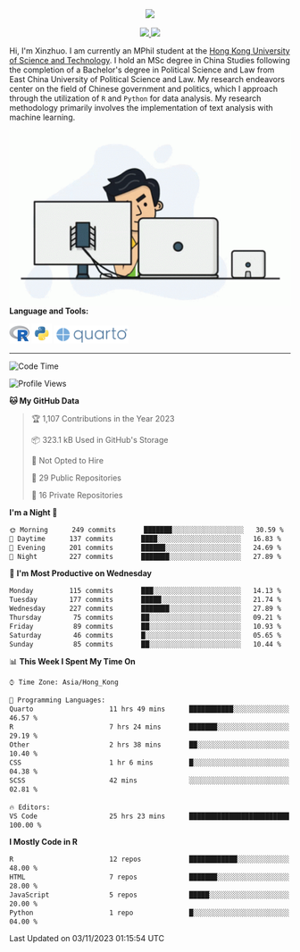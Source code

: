 <div align='center'>
<img src='https://readme-typing-svg.herokuapp.com?font=Lora&color=4d3900&center=true&lines=HKUST+Mphil+in+SOSC;Focus+on+China;Code+for+PoliSci'/>
</div>

<p align='center'>
 <a href
='https://www.linkedin.com/in/xinzhuo-huang-5161011ba/' target='_blank'>
        <img src='https://img.shields.io/badge/linkedin%20-%230077B5.svg?&style=for-the-badge&logo=linkedin&logoColor=white'/>
    </a>
 <a href='https://twitter.com/HsinchoH' target='_blank'>
        <img src='https://img.shields.io/badge/Twitter-1DA1F2?style=for-the-badge&logo=twitter&logoColor=white'/>
    </a>
    </p>
    
Hi, I'm Xinzhuo. I am currently an MPhil student at the [Hong Kong University of Science and Technology](https://sosc.hkust.edu.hk/node/613). I hold an MSc degree in China Studies following the completion of a Bachelor's degree in Political Science and Law from East China University of Political Science and Law. My research endeavors center on the field of Chinese government and politics, which I approach through the utilization of `R` and `Python` for data analysis. My research methodology primarily involves the implementation of text analysis with machine learning.




<img align='right' src="https://github.com/xinzhuohkust/xinzhuohkust/blob/main/programmer.gif" width="590">



**Language and Tools:**  

<code><img height="36" src="https://raw.githubusercontent.com/github/explore/80688e429a7d4ef2fca1e82350fe8e3517d3494d/topics/r/r.png"></code>
<code><img height="36" src="https://raw.githubusercontent.com/github/explore/80688e429a7d4ef2fca1e82350fe8e3517d3494d/topics/python/python.png"></code>
<code><img height="32" src="https://github.com/quarto-dev/quarto-r/blob/main/man/figures/quarto.png"></code>

---
<!--START_SECTION:waka-->
![Code Time](http://img.shields.io/badge/Code%20Time-1%2C094%20hrs%2059%20mins-blue)

![Profile Views](http://img.shields.io/badge/Profile%20Views-24-blue)

**🐱 My GitHub Data** 

> 🏆 1,107 Contributions in the Year 2023
 > 
> 📦 323.1 kB Used in GitHub's Storage 
 > 
> 🚫 Not Opted to Hire
 > 
> 📜 29 Public Repositories 
 > 
> 🔑 16 Private Repositories  
 > 
**I'm a Night 🦉** 

```text
🌞 Morning      249 commits       ███████░░░░░░░░░░░░░░░░░░   30.59 % 
🌆 Daytime      137 commits       ████░░░░░░░░░░░░░░░░░░░░░   16.83 % 
🌃 Evening      201 commits       ██████░░░░░░░░░░░░░░░░░░░   24.69 % 
🌙 Night        227 commits       ███████░░░░░░░░░░░░░░░░░░   27.89 % 

```
📅 **I'm Most Productive on Wednesday** 

```text
Monday         115 commits       ███░░░░░░░░░░░░░░░░░░░░░░   14.13 % 
Tuesday        177 commits       █████░░░░░░░░░░░░░░░░░░░░   21.74 % 
Wednesday      227 commits       ███████░░░░░░░░░░░░░░░░░░   27.89 % 
Thursday        75 commits       ██░░░░░░░░░░░░░░░░░░░░░░░   09.21 % 
Friday          89 commits       ██░░░░░░░░░░░░░░░░░░░░░░░   10.93 % 
Saturday        46 commits       █░░░░░░░░░░░░░░░░░░░░░░░░   05.65 % 
Sunday          85 commits       ██░░░░░░░░░░░░░░░░░░░░░░░   10.44 % 

```


📊 **This Week I Spent My Time On** 

```text
⌚︎ Time Zone: Asia/Hong_Kong

💬 Programming Languages: 
Quarto                   11 hrs 49 mins      ███████████░░░░░░░░░░░░░░   46.57 % 
R                        7 hrs 24 mins       ███████░░░░░░░░░░░░░░░░░░   29.19 % 
Other                    2 hrs 38 mins       ██░░░░░░░░░░░░░░░░░░░░░░░   10.40 % 
CSS                      1 hr 6 mins         █░░░░░░░░░░░░░░░░░░░░░░░░   04.38 % 
SCSS                     42 mins             ░░░░░░░░░░░░░░░░░░░░░░░░░   02.81 % 

🔥 Editors: 
VS Code                  25 hrs 23 mins      █████████████████████████   100.00 % 

```

**I Mostly Code in R** 

```text
R                        12 repos            ████████████░░░░░░░░░░░░░   48.00 % 
HTML                     7 repos             ███████░░░░░░░░░░░░░░░░░░   28.00 % 
JavaScript               5 repos             █████░░░░░░░░░░░░░░░░░░░░   20.00 % 
Python                   1 repo              █░░░░░░░░░░░░░░░░░░░░░░░░   04.00 % 

```



 Last Updated on 03/11/2023 01:15:54 UTC
<!--END_SECTION:waka-->
    
    
    
    
    
    
    
    
